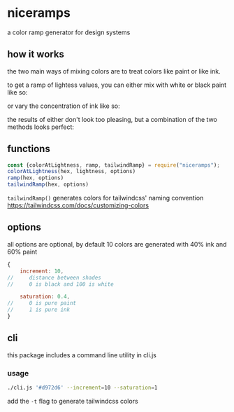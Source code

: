 # niceramps
a color ramp generator for design systems

## how it works

the two main ways of mixing colors are to treat colors like paint or like ink.

to get a ramp of lightess values, you can either mix with white or black paint like so:

or vary the concentration of ink like so:

the results of either don't look too pleasing, but a combination of the two methods looks perfect:

## functions
```js
const {colorAtLightness, ramp, tailwindRamp} = require("niceramps");
colorAtLightness(hex, lightness, options)
ramp(hex, options)
tailwindRamp(hex, options)
```

`tailwindRamp()` generates colors for tailwindcss' naming convention
<https://tailwindcss.com/docs/customizing-colors>


## options

all options are optional, by default 10 colors are generated with 40% ink and 60% paint

```js
{
	increment: 10,
//     distance between shades
//     0 is black and 100 is white

	saturation: 0.4,
//     0 is pure paint
//     1 is pure ink
}
```

## cli

this package includes a command line utility in cli.js
### usage

```sh
./cli.js '#d972d6' --increment=10 --saturation=1
```

add the `-t` flag to generate tailwindcss colors
